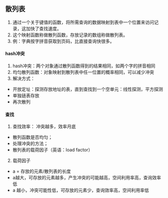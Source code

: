## 散列表
1. 通过一个关于键值的函数，将所需查询的数据映射到表中一个位置来访问记录，这加快了查找速度。
1. 这个映射函数称做散列函数，存放记录的数组称做散列表。
1. 例：字典按字拼音获取到页码，比直接查询快很多。

#### hash冲突
1. hash冲突：两个对象通过散列函数得到的结果相同，如两个字的拼音相同
1. 均匀散列函数：对象映射到散列表中任一位置的概率相同，可以减少冲突
1. 解决方式：
  - 开放定址：探测存放地址的表，直到查找到一个空单元：线性探测，平方探测
  - 单独链表存放
  - 再次散列

#### 查找
1. 查找效率： 冲突越多，效率月底
  - 散列函数是否均匀；
  - 处理冲突的方法；
  - 散列表的载荷因子（英语：load factor）
2. 载荷因子
  - a = 存放的元素/散列表的长度
  - a越大，可存放的元素越多，产生冲突的可能越高，空间利用率高，查询效率低
  - a 越小，冲突可能性低，可存放的元素少，查询效率高，空间利用率低
